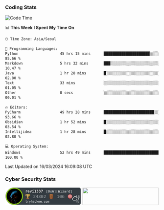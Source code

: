 ### Coding Stats

<!--START_SECTION:waka-->
![Code Time](http://img.shields.io/badge/Code%20Time-494%20hrs%2029%20mins-blue)

📊 **This Week I Spent My Time On** 

```text
🕑︎ Time Zone: Asia/Seoul

💬 Programming Languages: 
Python                   45 hrs 15 mins      █████████████████████░░░░   85.66 % 
Markdown                 5 hrs 32 mins       ███░░░░░░░░░░░░░░░░░░░░░░   10.47 % 
Java                     1 hr 28 mins        █░░░░░░░░░░░░░░░░░░░░░░░░   02.80 % 
Text                     33 mins             ░░░░░░░░░░░░░░░░░░░░░░░░░   01.05 % 
Other                    0 secs              ░░░░░░░░░░░░░░░░░░░░░░░░░   00.01 % 

🔥 Editors: 
PyCharm                  49 hrs 28 mins      ███████████████████████░░   93.66 % 
Obsidian                 1 hr 52 mins        █░░░░░░░░░░░░░░░░░░░░░░░░   03.54 % 
Intellijidea             1 hr 28 mins        █░░░░░░░░░░░░░░░░░░░░░░░░   02.80 % 

💻 Operating System: 
Windows                  52 hrs 49 mins      █████████████████████████   100.00 % 
```


 Last Updated on 16/03/2024 16:09:08 UTC
<!--END_SECTION:waka-->

<!--### Algorithm Stats-->

<!--[![Solved.ac프로필](http://mazassumnida.wtf/api/v2/generate_badge?boj=revi1337)](https://solved.ac/revi1337)-->

### Cyber Security Stats

[![revi1337's tryhackme stats](https://raw.githubusercontent.com/Revi1337/Revi1337/main/assets/thm_propic.png)][tryhackme]
[<img src="https://www.hackthebox.com/badge/image/1002993" width="248.01" height="57">][hackthebox]


[website]: https://revi1337.com
[tryhackme]: https://tryhackme.com/p/revi1337
[hackthebox]: https://app.hackthebox.com/profile/1002993
